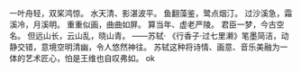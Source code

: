 一叶舟轻，双桨鸿惊。
水天清、影湛波平。
鱼翻藻鉴，鹭点烟汀。
过沙溪急，霜溪冷，月溪明。
重重似画，曲曲如屏。
算当年、虚老严陵。
君臣一梦，今古空名。
但远山长，云山乱，晓山青。
——苏轼· 《行香子·过七里濑》笔墨简洁，动静交错，意境空明清幽，令人悠然神往。
苏轼这种将诗情、画意、音乐美融为一体的艺术匠心，怕是王维也自叹弗如。
ok


